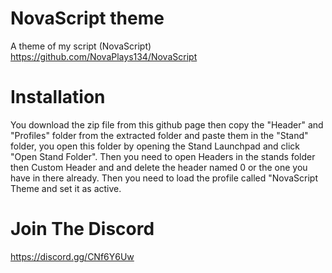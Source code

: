 # NovaScript theme
A theme of my script (NovaScript)
https://github.com/NovaPlays134/NovaScript

# Installation
You download the zip file from this github page then copy the "Header" and "Profiles" folder from the extracted folder and paste them in the "Stand" folder, you open this folder by opening the Stand Launchpad and click "Open Stand Folder".
Then you need to open Headers in the stands folder then Custom Header and and delete the header named 0 or the one you have in there already.
Then you need to load the profile called "NovaScript Theme and set it as active.

# Join The Discord
https://discord.gg/CNf6Y6Uw
